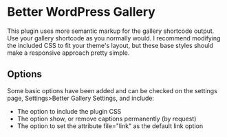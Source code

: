 Better WordPress Gallery
========================

This plugin uses more semantic markup for the gallery shortcode output. Use your gallery shortcode as you normally would. I recommend modifying the included CSS to fit your theme's layout, but these base styles should make a responsive approach pretty simple.

Options
-------

Some basic options have been added and can be checked on the settings page, Settings>Better Gallery Settings, and include:

* The option to include the plugin CSS
* The option show, or remove captions permanently (by request)
* The option to set the attribute file="link" as the default link option